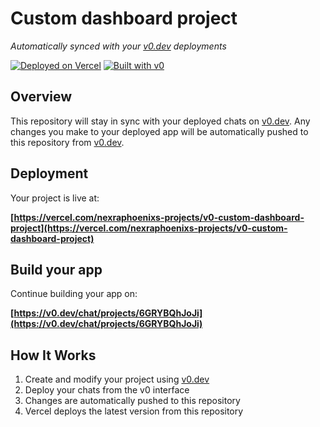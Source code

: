 # Custom dashboard project

*Automatically synced with your [v0.dev](https://v0.dev) deployments*

[![Deployed on Vercel](https://img.shields.io/badge/Deployed%20on-Vercel-black?style=for-the-badge&logo=vercel)](https://vercel.com/nexraphoenixs-projects/v0-custom-dashboard-project)
[![Built with v0](https://img.shields.io/badge/Built%20with-v0.dev-black?style=for-the-badge)](https://v0.dev/chat/projects/6GRYBQhJoJi)

## Overview

This repository will stay in sync with your deployed chats on [v0.dev](https://v0.dev).
Any changes you make to your deployed app will be automatically pushed to this repository from [v0.dev](https://v0.dev).

## Deployment

Your project is live at:

**[https://vercel.com/nexraphoenixs-projects/v0-custom-dashboard-project](https://vercel.com/nexraphoenixs-projects/v0-custom-dashboard-project)**

## Build your app

Continue building your app on:

**[https://v0.dev/chat/projects/6GRYBQhJoJi](https://v0.dev/chat/projects/6GRYBQhJoJi)**

## How It Works

1. Create and modify your project using [v0.dev](https://v0.dev)
2. Deploy your chats from the v0 interface
3. Changes are automatically pushed to this repository
4. Vercel deploys the latest version from this repository
